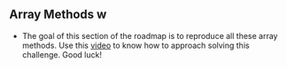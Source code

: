 ## Array Methods  w

- The goal of this section of the roadmap is to reproduce all these array methods. Use this [video](https://youtu.be/LdSSo_LLUI4) to know how to approach solving this challenge. Good luck!